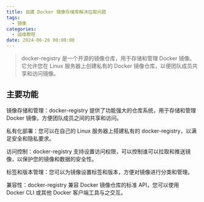 ```yaml
---
title: 自建 Docker 镜像存储库解决拉取问题
tags:
  - 镜像
categories:
  - 运维教程
date: 2024-06-26 00:00:00
---
```


> docker-registry 是一个开源的镜像仓库，用于存储和管理 Docker 镜像。它允许您在 Linux 服务器上创建私有的 Docker 镜像仓库，以便团队成员共享和访问镜像。

<!-- more -->

## 主要功能

镜像存储和管理：docker-registry 提供了功能强大的仓库系统，用于存储和管理 Docker 镜像，方便团队成员之间的共享和访问。

私有化部署：您可以在自己的 Linux 服务器上搭建私有的 docker-registry，以满足安全和隐私要求。

访问控制：docker-registry 支持设置访问权限，可以控制谁可以拉取和推送镜像，以保护您的镜像和数据的安全性。

标签和版本管理：您可以为镜像设置标签和版本，方便对镜像进行分类和管理。

兼容性：docker-registry 兼容 Docker 镜像仓库的标准 API，您可以使用 Docker CLI 或其他 Docker 客户端工具与之交互。